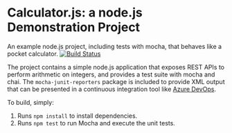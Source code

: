 Calculator.js: a node.js Demonstration Project
==============================================
An example node.js project, including tests with mocha, that behaves like
a pocket calculator.
[![Build Status](https://johnzhengtfs.visualstudio.com/Parts%20Unlimited/_apis/build/status/JohnHZheng.calculator?branchName=master)](https://johnzhengtfs.visualstudio.com/Parts%20Unlimited/_build/latest?definitionId=2&branchName=master)

The project contains a simple node.js application that exposes REST APIs
to perform arithmetic on integers, and provides a test suite with mocha
and chai.  The `mocha-junit-reporters` package is included to provide XML
output that can be presented in a continuous integration tool like
[Azure DevOps](https://azure.com/devops).

To build, simply:

1. Runs `npm install` to install dependencies.
2. Runs `npm test` to run Mocha and execute the unit tests.

